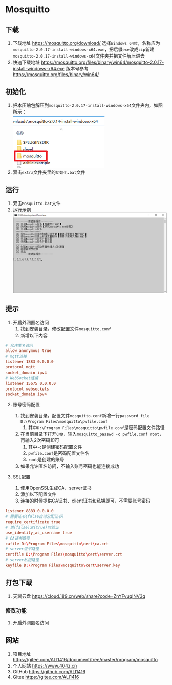 # Mosquitto

## 下载

1. 下载地址 <https://mosquitto.org/download/> 选择`Windows 64位`，名称应为`mosquitto-2.0.17-install-windows-x64.exe`，把后缀`exe`改成`zip`新建`mosquitto-2.0.17-install-windows-x64`文件夹并把文件解压进去
2. 快速下载地址 <https://mosquitto.org/files/binary/win64/mosquitto-2.0.17-install-windows-x64.exe> 版本号参考 <https://mosquitto.org/files/binary/win64/>

## 初始化

1. 把本压缩包解压到`mosquitto-2.0.17-install-windows-x64`文件夹内，如图所示：  
![初始化示例](img/初始化示例.png)
2. 双击`extra`文件夹里的`初始化.bat`文件

## 运行

1. 双击`Mosquitto.bat`文件
2. 运行示例  
![运行示例](img/运行示例.png)

## 提示

1. 开启外网匿名访问
   1. 找到安装目录，修改配置文件`mosquitto.conf`
   2. 新增以下内容

```conf
# 允许匿名访问
allow_anonymous true
# mqtt连接
listener 1883 0.0.0.0
protocol mqtt
socket_domain ipv4
# WebSocket连接
listener 15675 0.0.0.0
protocol websockets
socket_domain ipv4
```

2. 账号密码配置
   1. 找到安装目录，配置文件`mosquitto.conf`新增一行`password_file D:\Program Files\mosquitto\pwfile.conf`
      1. 其中`D:\Program Files\mosquitto\pwfile.conf`是密码配置文件路径
   2. 在当前目录下打开`CMD`，输入`mosquitto_passwd -c pwfile.conf root`，再输入2次密码即可
      1. 其中`-c`是创建密码配置文件
      2. `pwfile.conf`是密码配置文件名
      3. `root`是创建的账号
   3. 如果允许匿名访问，不输入账号密码也能连接成功

3. SSL配置
   1. 使用OpenSSL生成CA、server证书
   2. 添加以下配置文件
   3. 连接的时候提供CA证书、client证书和私钥即可，不需要账号密码

```conf
listener 8883 0.0.0.0
# 需要证书(false自动分配证书)
require_certificate true
# 单(false)双(true)向验证
use_identity_as_username true
# CA证书路径
cafile D:\Program Files\mosquitto\cert\ca.crt
# server证书路径
certfile D:\Program Files\mosquitto\cert\server.crt
# server私钥路径
keyfile D:\Program Files\mosquitto\cert\server.key
```

## 打包下载

1. 天翼云盘 <https://cloud.189.cn/web/share?code=ZnYFvuqINV3q>

### 修改功能

1. 开启外网匿名访问

## 网站

1. 项目地址 <https://gitee.com/ALI1416/document/tree/master/program/mosquitto>
2. 个人网站 <https://www.404z.cn>
3. GitHub <https://github.com/ALI1416>
4. Gitee <https://gitee.com/ALI1416>
